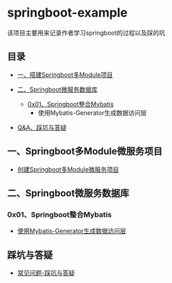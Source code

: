 # springboot-example
   该项目主要用来记录作者学习springboot的过程以及踩的坑
    
<!-- GFM-TOC -->
## 目录
* [一、搭建Springboot多Module项目](#一搭建Springboot多Module项目)

* [二、Springboot微服务数据库](#二Springboot微服务数据库)
    * [0x01、Springboot整合Mybatis](#0x01Springboot整合Mybatis)
        * 使用Mybatis-Generator生成数据访问层

* [Q&A、踩坑与答疑](#踩坑与答疑)

<!-- GFM-TOC -->


## 一、Springboot多Module微服务项目
- [创建Springboot多Module微服务项目](https://github.com/DurianCoder/springboot-example/blob/master/notes/Springboot创建多Module微服务项目.md)

## 二、Springboot微服务数据库
### 0x01、Springboot整合Mybatis
- [使用Mybatis-Generator生成数据访问层](https://github.com/DurianCoder/springboot-example/blob/master/notes/Mybatis-Generator生成数据访问层.md)


## 踩坑与答疑
- [常见问题-踩坑与答疑](https://github.com/DurianCoder/springboot-example/blob/master/notes/踩坑与答疑.md)
